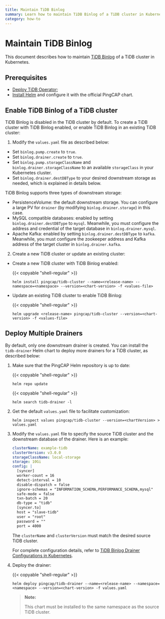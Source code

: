 ```yaml
---
title: Maintain TiDB Binlog
summary: Learn how to maintain TiDB Binlog of a TiDB cluster in Kubernetes.
category: how-to
---
```


# Maintain TiDB Binlog

This document describes how to maintain [TiDB Binlog](reference/tidb-binlog-overview.md) of a TiDB cluster in Kubernetes.

## Prerequisites

- [Deploy TiDB Operator](tidb-in-kubernetes/deploy/tidb-operator.md);
- [Install Helm](tidb-in-kubernetes/reference/tools/in-kubernetes.md#use-helm) and configure it with the official PingCAP chart.

## Enable TiDB Binlog of a TiDB cluster

TiDB Binlog is disabled in the TiDB cluster by default. To create a TiDB cluster with TiDB Binlog enabled, or enable TiDB Binlog in an existing TiDB cluster:

 1.  Modify the `values.yaml` file as described below:

* Set `binlog.pump.create` to `true`.
* Set `binlog.drainer.create` to `true`.
* Set `binlog.pump.storageClassName` and `binlog.drainer.storageClassName` to an available `storageClass` in your Kubernetes cluster.
* Set `binlog.drainer.destDBType` to your desired downstream storage as needed, which is explained in details below.

TiDB Binlog supports three types of downstream storage:

* PersistenceVolume: the default downstream storage. You can configure a large PV for `drainer` (by modifying `binlog.drainer.storage`) in this case.
* MySQL compatible databases: enabled by setting `binlog.drainer.destDBType` to `mysql`. Meanwhile, you must configure the address and credential of the target database in `binlog.drainer.mysql`.
* Apache Kafka: enabled by setting `binlog.drainer.destDBType` to `kafka`. Meanwhile, you must configure the zookeeper address and Kafka address of the target cluster in `binlog.drainer.kafka`.

2. Create a new TiDB cluster or update an existing cluster:

* Create a new TiDB cluster with TiDB Binlog enabled:

    {{< copyable "shell-regular" >}}

    ```shell
    helm install pingcap/tidb-cluster --name=<release-name> --namespace=<namespace> --version=<chart-version> -f <values-file>
    ```

* Update an existing TiDB cluster to enable TiDB Binlog:

    {{< copyable "shell-regular" >}}

    ```shell
    helm upgrade <release-name> pingcap/tidb-cluster --version=<chart-version> -f <values-file>
    ```

## Deploy Multiple Drainers

By default, only one downstream drainer is created. You can install the `tidb-drainer` Helm chart to deploy more drainers for a TiDB cluster, as described below:

1. Make sure that the PingCAP Helm repository is up to date:

    {{< copyable "shell-regular" >}}

    ```shell
    helm repo update
    ```

    {{< copyable "shell-regular" >}}

    ```shell
    helm search tidb-drainer -l
    ```

2. Get the default `values.yaml` file to facilitate customization:

    ```shell
    helm inspect values pingcap/tidb-cluster --version=<chartVersion> > values.yaml
    ```

3. Modify the `values.yaml` file to specify the source TiDB cluster and the downstream database of the drainer. Here is an example:

    ```yaml
    clusterName: example-tidb
    clusterVersion: v3.0.0
    storageClassName: local-storage
    storage: 10Gi
    config: |
      [syncer]
      worker-count = 16
      detect-interval = 10
      disable-dispatch = false
      ignore-schemas = "INFORMATION_SCHEMA,PERFORMANCE_SCHEMA,mysql"
      safe-mode = false
      txn-batch = 20
      db-type = "tidb"
      [syncer.to]
      host = "slave-tidb"
      user = "root"
      password = ""
      port = 4000
    ```

    The `clusterName` and `clusterVersion` must match the desired source TiDB cluster.

    For complete configuration details, refer to [TiDB Binlog Drainer Configurations in Kubernetes](tidb-in-kubernetes/reference/configuration/tidb-drainer.md).

4. Deploy the drainer:

    {{< copyable "shell-regular" >}}

    ```shell
    helm deploy pingcap/tidb-drainer --name=<release-name> --namespace=<namespace> --version=<chart-version> -f values.yaml
    ```

    > **Note:**
    >
    > This chart must be installed to the same namespace as the source TiDB cluster.
